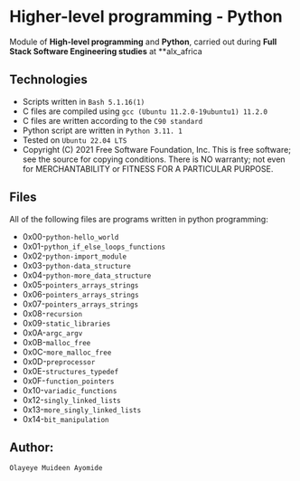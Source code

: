 # Higher-level programming - Python
Module of **High-level programming** and **Python**, carried out during **Full Stack Software Engineering studies** at **alx_africa

## Technologies
* Scripts written in `Bash 5.1.16(1)`
* C files are compiled using `gcc (Ubuntu 11.2.0-19ubuntu1) 11.2.0`
* C files are written according to the `C90 standard`
* Python script are written in `Python 3.11. 1`
* Tested on `Ubuntu 22.04 LTS`
* Copyright (C) 2021 Free Software Foundation, Inc.
This is free software; see the source for copying conditions.  There is NO
warranty; not even for MERCHANTABILITY or FITNESS FOR A PARTICULAR PURPOSE.


## Files
All of the following files are programs written in python programming:
* 0x00-`python-hello_world`
* 0x01-`python_if_else_loops_functions`
* 0x02-`python-import_module`
* 0x03-`python-data_structure`
* 0x04-`python-more_data_structure`
* 0x05-`pointers_arrays_strings`
* 0x06-`pointers_arrays_strings`
* 0x07-`pointers_arrays_strings`
* 0x08-`recursion`
* 0x09-`static_libraries`
* 0x0A-`argc_argv`
* 0x0B-`malloc_free`
* 0x0C-`more_malloc_free`
* 0x0D-`preprocessor`
* 0x0E-`structures_typedef`
* 0x0F-`function_pointers`
* 0x10-`variadic_functions`
* 0x12-`singly_linked_lists`
* 0x13-`more_singly_linked_lists`
* 0x14-`bit_manipulation`

## Author: 
`Olayeye Muideen Ayomide`
